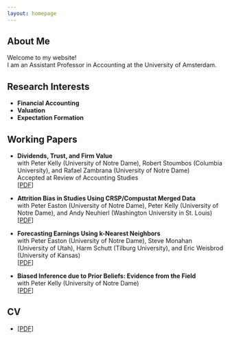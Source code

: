 ```yaml
---
layout: homepage
---
```


## About Me

Welcome to my website!
<br>
I am an Assistant Professor in Accounting at the University of Amsterdam.

## Research Interests

- **Financial Accounting**
- **Valuation**
- **Expectation Formation**

## Working Papers

- **Dividends, Trust, and Firm Value**
  <br>
  with Peter Kelly (University of Notre Dame), Robert Stoumbos (Columbia University), and Rafael Zambrana (University of Notre Dame)
  <br>
  Accepted at Review of Accounting Studies
  <br>
  [[PDF](https://papers.ssrn.com/sol3/papers.cfm?abstract_id=2311512)]

- **Attrition Bias in Studies Using CRSP/Compustat Merged Data**
  <br>
  with Peter Easton (University of Notre Dame), Peter Kelly (University of Notre Dame), and Andy Neuhierl (Washington University in St. Louis)
  <br>
  [[PDF](https://papers.ssrn.com/sol3/papers.cfm?abstract_id=3040354)]

- **Forecasting Earnings Using k-Nearest Neighbors**
  <br>
  with Peter Easton (University of Notre Dame), Steve Monahan (University of Utah), Harm Schutt (Tilburg University), and Eric Weisbrod (University of Kansas)
  <br>
  [[PDF](https://papers.ssrn.com/sol3/papers.cfm?abstract_id=3752238)]

- **Biased Inference due to Prior Beliefs: Evidence from the Field**
  <br>
  with Peter Kelly (University of Notre Dame)
  <br>
  [[PDF](https://papers.ssrn.com/sol3/papers.cfm?abstract_id=4209631)]

## CV

- [[PDF](https://github.com/mkapons/mkapons.github.io/blob/master/assets/files/CV.pdf)]
